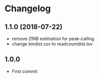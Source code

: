# Changelog

## 1.1.0 (2018-07-22)
- remove ZINB estimation for peak-calling
- change bindist.csv to readcountdist.tsv

## 1.0.0
- First commit

